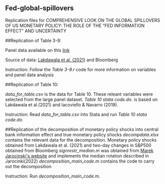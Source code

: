 ## Fed-global-spillovers
Replication files for COMPREHENSIVE LOOK ON THE GLOBAL SPILLOVERS OF US MONETARY POLICY: THE ROLE OF THE “FED INFORMATION EFFECT” AND UNCERTAINTY


##Replication of Table 3-9:

Panel data available on this [link](https://docs.google.com/spreadsheets/d/1UQwIR2QPpHSAuk50hbdnqgOv16F_f55a/edit?usp=drive_link&ouid=101240359591743494198&rtpof=true&sd=true) 

Source of data: [Lakdawala et al. (2021)](https://dataverse.harvard.edu/dataset.xhtml?persistentId=doi:10.7910/DVN/O2DABL) and Bloomberg

Instruction:
Follow the _Table 3-9.r_ code for more information on variables and panel data analysis

##Replication of Table 10:

_data_for_table.csv_ is the data for Table 10. These releant variables were selected from the large panel dataset. 
_Table 10 stata code.do_.  is based on Lakdawala et al.(2021) and Iacoviello & Navarro (2019).

Instruction:
Read _data_for_table.csv_ into Stata and run _Table 10 stata code.do_. 

##Replication of the decomposition of monetary policy shocks into central bank information effect and true monetary policy shocks
_decompdata.xlsx_ contains the relevant data for the decomposition. Monetary policy shocks obtained from Lakdawala et al. (2021) and two-day changes in S&P500 obtained from Bloomberg
_signrestr_median.m_ was obtained from [Marek Jarocinski's website](https://marekjarocinski.github.io/) and implements the median rotation described in Jarocinki(2022)
_decomposition_main_code.m_ contains the code to carry out the decomposition

Instruction:
Run _decomposition_main_code.m_.
